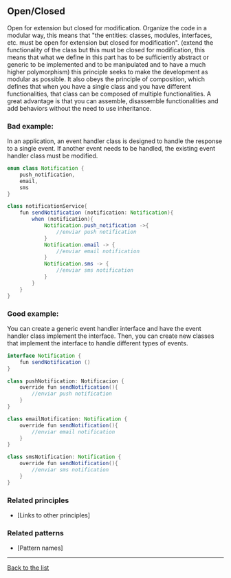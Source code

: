 ## Open/Closed

Open for extension but closed for modification. Organize the code in a modular way, this means that "the entities: classes, modules, interfaces, etc. must be open for extension but closed for modification". (extend the functionality of the class but this must be closed for modification, this means that what we define in this part has to be sufficiently abstract or generic to be implemented and to be manipulated and to have a much higher polymorphism) this principle seeks to make the development as modular as possible. It also obeys the principle of composition, which defines that when you have a single class and you have different functionalities, that class can be composed of multiple functionalities. A great advantage is that you can assemble, disassemble functionalities and add behaviors without the need to use inheritance.

### Bad example:

In an application, an event handler class is designed to handle the response to a single event. If another event needs to be handled, the existing event handler class must be modified.

```Java
enum class Notification {
    push_notification,
    email,
    sms
}

class notificationService{
    fun sendNotification (notification: Notification){
        when (notification){
            Notification.push_notification ->{
                //enviar push notification
            }
            Notification.email -> {
                //enviar email notification
            }
            Notification.sms -> {
                //enviar sms notification
            }
        }
    }
}
```

### Good example:

You can create a generic event handler interface and have the event handler class implement the interface. Then, you can create new classes that implement the interface to handle different types of events.

```Java
interface Notification {
    fun sendNotification ()
}

class pushNotification: Notificacion {
    override fun sendNotification(){
        //enviar push notification
    }
}

class emailNotification: Notification {
    override fun sendNotification(){
        //enviar email notification
    }
}

class smsNotification: Notification {
    override fun sendNotification(){
        //enviar sms notification
    }
}
```

### Related principles

- [Links to other principles] 

### Related patterns

- [Pattern names]

---
[Back to the list](./README.md)